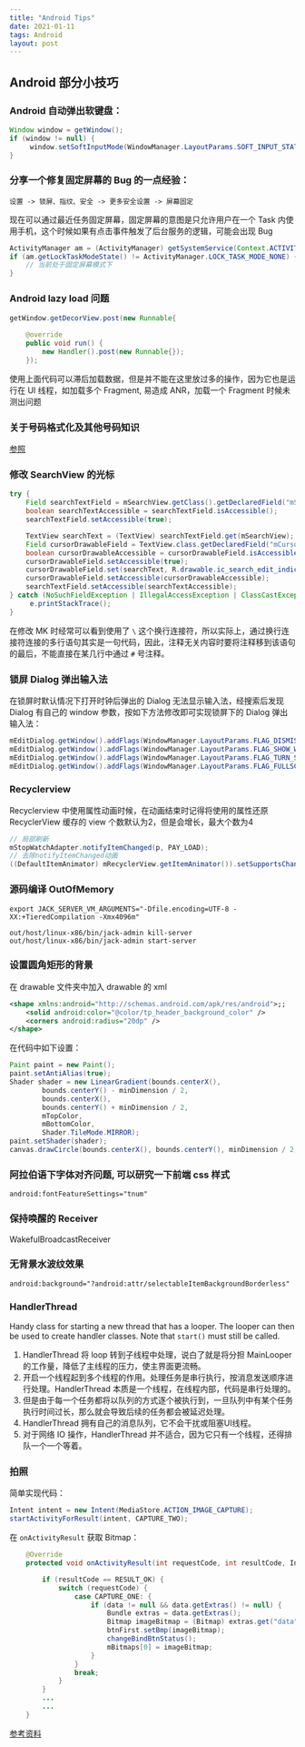 ```yaml
---
title: "Android Tips"
date: 2021-01-11
tags: Android
layout: post
---
```


## Android 部分小技巧

### Android 自动弹出软键盘：

```java
Window window = getWindow();
if (window != null) {
     window.setSoftInputMode(WindowManager.LayoutParams.SOFT_INPUT_STATE_ALWAYS_VISIBLE);
}
```

### 分享一个修复固定屏幕的 Bug 的一点经验：

`设置 -> 锁屏、指纹、安全 -> 更多安全设置 -> 屏幕固定`

现在可以通过最近任务固定屏幕，固定屏幕的意图是只允许用户在一个 Task 内使用手机，这个时候如果有点击事件触发了后台服务的逻辑，可能会出现 Bug

```java
ActivityManager am = (ActivityManager) getSystemService(Context.ACTIVITY_SERVICE);
if (am.getLockTaskModeState() != ActivityManager.LOCK_TASK_MODE_NONE) {
    // 当前处于固定屏幕模式下
}
```

### Android lazy load 问题
 
```java
getWindow.getDecorView.post(new Runnable{
    
    @override
    public void run() {
        new Handler().post(new Runnable{});
    });
```

使用上面代码可以滞后加载数据，但是并不能在这里放过多的操作，因为它也是运行在 UI 线程，如加载多个 Fragment, 易造成 ANR，加载一个 Fragment 时候未测出问题

### 关于号码格式化及其他号码知识

[参照](https://github.com/googlei18n/libphonenumber)

### 修改 SearchView 的光标

```java
try {
    Field searchTextField = mSearchView.getClass().getDeclaredField("mSearchSrcTextView");
    boolean searchTextAccessible = searchTextField.isAccessible();
    searchTextField.setAccessible(true);

    TextView searchText = (TextView) searchTextField.get(mSearchView);
    Field cursorDrawableField = TextView.class.getDeclaredField("mCursorDrawableRes");
    boolean cursorDrawableAccessible = cursorDrawableField.isAccessible();
    cursorDrawableField.setAccessible(true);
    cursorDrawableField.set(searchText, R.drawable.ic_search_edit_indicator);
    cursorDrawableField.setAccessible(cursorDrawableAccessible);
    searchTextField.setAccessible(searchTextAccessible);
} catch (NoSuchFieldException | IllegalAccessException | ClassCastException e) {
     e.printStackTrace();
}
```

在修改 MK 时经常可以看到使用了 `\` 这个换行连接符，所以实际上，通过换行连接符连接的多行语句其实是一句代码，因此，注释无关内容时要将注释移到该语句的最后，不能直接在某几行中通过 `#` 号注释。

### 锁屏 Dialog 弹出输入法

在锁屏时默认情况下打开时钟后弹出的 Dialog 无法显示输入法，经搜索后发现 Dialog 有自己的 window 参数，按如下方法修改即可实现锁屏下的 Dialog 弹出输入法：

```java
mEditDialog.getWindow().addFlags(WindowManager.LayoutParams.FLAG_DISMISS_KEYGUARD);
mEditDialog.getWindow().addFlags(WindowManager.LayoutParams.FLAG_SHOW_WHEN_LOCKED);
mEditDialog.getWindow().addFlags(WindowManager.LayoutParams.FLAG_TURN_SCREEN_ON);
mEditDialog.getWindow().addFlags(WindowManager.LayoutParams.FLAG_FULLSCREEN);
```

### Recyclerview

Recyclerview 中使用属性动画时候，在动画结束时记得将使用的属性还原
RecyclerView 缓存的 view 个数默认为2，但是会增长，最大个数为4

```java
// 局部刷新
mStopWatchAdapter.notifyItemChanged(p, PAY_LOAD);
// 去除notifyItemChanged动画
((DefaultItemAnimator) mRecyclerView.getItemAnimator()).setSupportsChangeAnimations(false);  
```
### 源码编译 OutOfMemory

```shell
export JACK_SERVER_VM_ARGUMENTS="-Dfile.encoding=UTF-8 -XX:+TieredCompilation -Xmx4096m"

out/host/linux-x86/bin/jack-admin kill-server
out/host/linux-x86/bin/jack-admin start-server
```

### 设置圆角矩形的背景

在 drawable 文件夹中加入 drawable 的 xml

```xml
<shape xmlns:android="http://schemas.android.com/apk/res/android">;;
    <solid android:color="@color/tp_header_background_color" />
    <corners android:radius="20dp" />
</shape>
```

在代码中如下设置：

```java
Paint paint = new Paint();
paint.setAntiAlias(true);
Shader shader = new LinearGradient(bounds.centerX(), 
        bounds.centerY() - minDimension / 2, 
        bounds.centerX(), 
        bounds.centerY() + minDimension / 2, 
        mTopColor, 
        mBottomColor, 
        Shader.TileMode.MIRROR);
paint.setShader(shader);
canvas.drawCircle(bounds.centerX(), bounds.centerY(), minDimension / 2, paint);
```

### 阿拉伯语下字体对齐问题, 可以研究一下前端 css 样式

`android:fontFeatureSettings="tnum"`

### 保持唤醒的 Receiver

WakefulBroadcastReceiver

### 无背景水波纹效果

`android:background="?android:attr/selectableItemBackgroundBorderless"`

### HandlerThread

Handy class for starting a new thread that has a looper. The looper can then be 
used to create handler classes. Note that `start()` must still be called.

1. HandlerThread 将 loop 转到子线程中处理，说白了就是将分担 MainLooper 的工作量，降低了主线程的压力，使主界面更流畅。
2. 开启一个线程起到多个线程的作用。处理任务是串行执行，按消息发送顺序进行处理。HandlerThread 本质是一个线程，在线程内部，代码是串行处理的。
3. 但是由于每一个任务都将以队列的方式逐个被执行到，一旦队列中有某个任务执行时间过长，那么就会导致后续的任务都会被延迟处理。
4. HandlerThread 拥有自己的消息队列，它不会干扰或阻塞UI线程。
5. 对于网络 IO 操作，HandlerThread 并不适合，因为它只有一个线程，还得排队一个一个等着。

### 拍照

简单实现代码：

```java
Intent intent = new Intent(MediaStore.ACTION_IMAGE_CAPTURE);
startActivityForResult(intent, CAPTURE_TWO);
```

在 `onActivityResult` 获取 Bitmap：

```java
    @Override
    protected void onActivityResult(int requestCode, int resultCode, Intent data) {

        if (resultCode == RESULT_OK) {
            switch (requestCode) {
                case CAPTURE_ONE: {
                    if (data != null && data.getExtras() != null) {
                        Bundle extras = data.getExtras();
                        Bitmap imageBitmap = (Bitmap) extras.get("data");
                        btnFirst.setBmp(imageBitmap);
                        changeBindBtnStatus();
                        mBitmaps[0] = imageBitmap;
                    }
                }
                break;
            }
        }
        ...
        ...
    }
```

[参考资料](https://developer.android.google.cn/training/camera/photobasics.html)